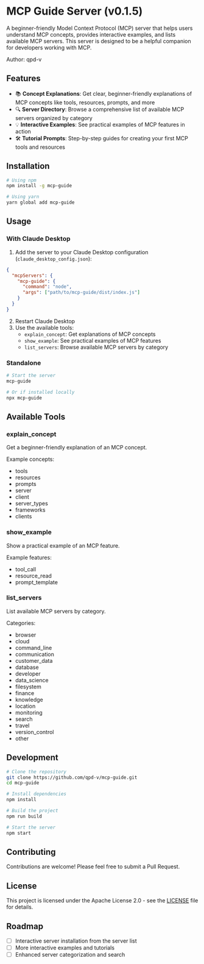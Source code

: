 # MCP Guide Server (v0.1.5)

A beginner-friendly Model Context Protocol (MCP) server that helps users understand MCP concepts, provides interactive examples, and lists available MCP servers. This server is designed to be a helpful companion for developers working with MCP.

Author: qpd-v

## Features

- 📚 **Concept Explanations**: Get clear, beginner-friendly explanations of MCP concepts like tools, resources, prompts, and more
- 🔍 **Server Directory**: Browse a comprehensive list of available MCP servers organized by category
- 💡 **Interactive Examples**: See practical examples of MCP features in action
- 🛠️ **Tutorial Prompts**: Step-by-step guides for creating your first MCP tools and resources

## Installation

```bash
# Using npm
npm install -g mcp-guide

# Using yarn
yarn global add mcp-guide
```

## Usage

### With Claude Desktop

1. Add the server to your Claude Desktop configuration (`claude_desktop_config.json`):

```json
{
  "mcpServers": {
    "mcp-guide": {
      "command": "node",
      "args": ["path/to/mcp-guide/dist/index.js"]
    }
  }
}
```

2. Restart Claude Desktop
3. Use the available tools:
   - `explain_concept`: Get explanations of MCP concepts
   - `show_example`: See practical examples of MCP features
   - `list_servers`: Browse available MCP servers by category

### Standalone

```bash
# Start the server
mcp-guide

# Or if installed locally
npx mcp-guide
```

## Available Tools

### explain_concept
Get a beginner-friendly explanation of an MCP concept.

Example concepts:
- tools
- resources
- prompts
- server
- client
- server_types
- frameworks
- clients

### show_example
Show a practical example of an MCP feature.

Example features:
- tool_call
- resource_read
- prompt_template

### list_servers
List available MCP servers by category.

Categories:
- browser
- cloud
- command_line
- communication
- customer_data
- database
- developer
- data_science
- filesystem
- finance
- knowledge
- location
- monitoring
- search
- travel
- version_control
- other

## Development

```bash
# Clone the repository
git clone https://github.com/qpd-v/mcp-guide.git
cd mcp-guide

# Install dependencies
npm install

# Build the project
npm run build

# Start the server
npm start
```

## Contributing

Contributions are welcome! Please feel free to submit a Pull Request.

## License

This project is licensed under the Apache License 2.0 - see the [LICENSE](LICENSE) file for details.

## Roadmap

- [ ] Interactive server installation from the server list
- [ ] More interactive examples and tutorials
- [ ] Enhanced server categorization and search